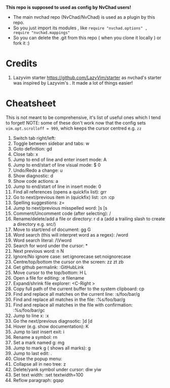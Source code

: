 **This repo is supposed to used as config by NvChad users!**

- The main nvchad repo (NvChad/NvChad) is used as a plugin by this repo.
- So you just import its modules , like `require "nvchad.options" , require "nvchad.mappings"`
- So you can delete the .git from this repo ( when you clone it locally ) or fork it :)

# Credits

1) Lazyvim starter https://github.com/LazyVim/starter as nvchad's starter was inspired by Lazyvim's . It made a lot of things easier!

# Cheatsheet

This is not meant to be comprehensive, it's list of useful ones which I tend to forget!
NOTE: some of these don't work now that the config sets `vim.opt.scrolloff = 999`, which keeps the cursor centred e.g. `zz`

1. Switch tab right/left: <Tab> <S-Tab>
2. Toggle between sidebar and tabs: <C-w>w
3. Goto definition: gd
4. Close tab: <leader> x
5. Jump to end of line and enter insert mode: A
6. Jump to end/start of line visual mode: $ 0
7. Undo/Redo a change: u <C-r>
8. Show diagnostic: <leader> d
9. Show code actions: <leader> a
10. Jump to end/start of line in insert mode: <C-e> <C-o>0
11. Find all references (opens a quickfix list): grr
12. Go to next/previous item in (quickfix) list: :cn :cp
13. Spelling suggestions: z=
14. Jump to next/previous misspelled word: ]s [s
15. Comment/Uncomment code (after selecting): <leader>/
16. Rename/delete/add a file or directory: r d a (add a trailing slash to create a directory e.g. src/)
17. Move to start/end of document: gg G
18. Word search (this will interpret word as a regex): /word
19. Word search literal: /\Vword 
20. Search for word under the cursor: *
21. Next previous word: n N
22. Ignore/No ignore case: set:ignorecase set:noignorecase
23. Centre/top/bottom the cursor on the screen: zz zt zb
24. Get github permalink: :GitHubLink
25. Move cursor to the top/bottom: H L
26. Open a file for editing: :e filename
27. Expand/shrink file explorer: <C-Right <C-Left>> 
28. Copy full path of the current buffer to the system clipboard: <leader> cp
29. Find and replace all matches on the current line: :s/foo/bar/g
30. Find and replace all matches in the file: :%s/foo/bar/g
31. Find and replace all matches in the file with confirmation: :%s/foo/bar/gc
32. Jump to line x: :x
33. Go the next/previous diagnsotic: ]d [d
34. Hover (e.g. show documentation): K 
35. Jump to last insert exit: <leader> i
36. Rename a symbol: <leader> rn
37. Set a mark named g: mg
38. Jump to mark g (<backtick> shows all marks): <backtick>g
39. Jump to last edit: <backtick>.
40. Close the popup menu: <C-e>
41. Collapse all in neo tree: z
42. Delete/yank symbol under cursor: diw yiw
43. Set text width: :set textwidth=100
44. Reflow paragraph: gqap

